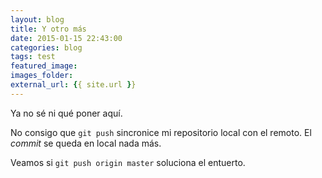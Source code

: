 ```yaml
---
layout: blog
title: Y otro más
date: 2015-01-15 22:43:00
categories: blog
tags: test
featured_image:
images_folder:
external_url: {{ site.url }}
---
```

Ya no sé ni qué poner aquí.<Sigue Leyendo>

No consigo que <code>git push</code> sincronice mi repositorio local con el remoto. El *commit* se queda en local nada más.

Veamos si <code>git push origin master</code> soluciona el entuerto.
